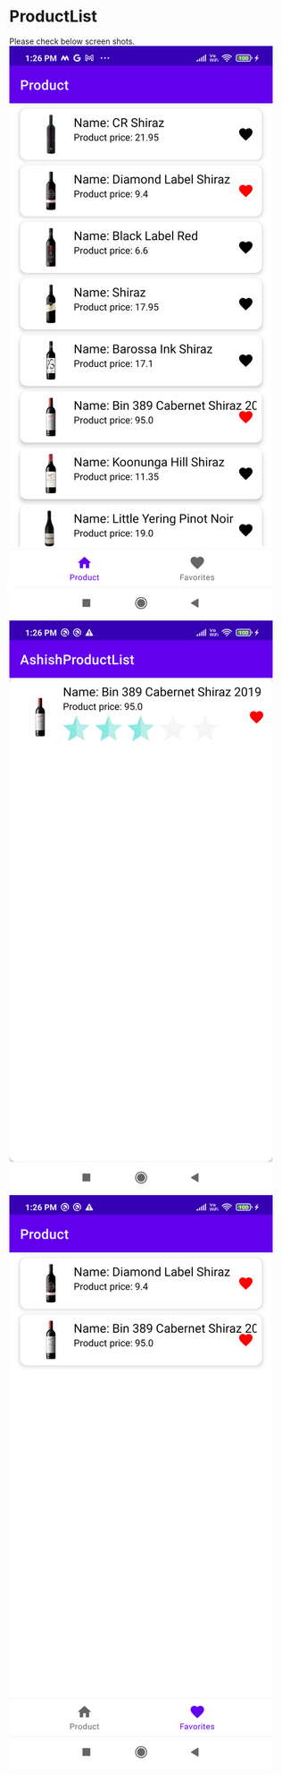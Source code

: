 # ProductList
Please check below screen shots.
![Alt text](https://github.com/ashishpujari204/ProductList/blob/main/productList.png "Product List")
![Alt text](https://github.com/ashishpujari204/ProductList/blob/main/productDetails.png "Product Details")
![Alt text](https://github.com/ashishpujari204/ProductList/blob/main/favProductList.png "Fav Product List")
